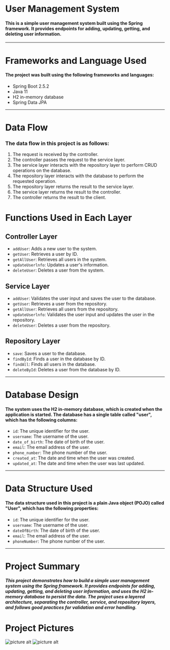 
# User Management System
#### This is a simple user management system built using the Spring framework. It provides endpoints for adding, updating, getting, and deleting user information.
--------------------

# Frameworks and Language Used
#### The project was built using the following frameworks and languages:

- Spring Boot 2.5.2
- Java 11
- H2 in-memory database
- Spring Data JPA
---------------------------

# Data Flow
### The data flow in this project is as follows:

1. The request is received by the controller.
2. The controller passes the request to the service layer.
3. The service layer interacts with the repository layer to perform CRUD operations on the database.
4. The repository layer interacts with the database to perform the requested operation.
5. The repository layer returns the result to the service layer.
6. The service layer returns the result to the controller.
7. The controller returns the result to the client.

# Functions Used in Each Layer
## Controller Layer
- `addUser`: Adds a new user to the system.
- `getUser`: Retrieves a user by ID.
- `getAllUser`: Retrieves all users in the system.
- `updateUserlnfo`: Updates a user's information.
- `deleteUser`: Deletes a user from the system.

## Service Layer
- `addUser`: Validates the user input and saves the user to the database.
- `getUser`: Retrieves a user from the repository.
- `getAllUser`: Retrieves all users from the repository.
- `updateUserlnfo`: Validates the user input and updates the user in the repository.
- `deleteUser`: Deletes a user from the repository.

## Repository Layer
- `save`: Saves a user to the database.
- `findById`: Finds a user in the database by ID.
- `findAll`: Finds all users in the database.
- `deleteById`: Deletes a user from the database by ID.
-----------------------


# Database Design
#### The system uses the H2 in-memory database, which is created when the application is started. The database has a single table called "user", which has the following columns:

- `id`: The unique identifier for the user.
- `username`: The username of the user.
- `date_of_birth`: The date of birth of the user.
- `email`: The email address of the user.
- `phone_number`: The phone number of the user.
- `created_at`: The date and time when the user was created.
- `updated_at`: The date and time when the user was last updated.
---------------------

# Data Structure Used
#### The data structure used in this project is a plain Java object (POJO) called "User", which has the following properties:

- `id`: The unique identifier for the user.
- `username`: The username of the user.
- `dateOfBirth`: The date of birth of the user.
- `email`: The email address of the user.
- `phoneNumber`: The phone number of the user.
-------------

# Project Summary
##### This project demonstrates how to build a simple user management system using the Spring framework. It provides endpoints for adding, updating, getting, and deleting user information, and uses the H2 in-memory database to persist the data. The project uses a layered architecture, separating the controller, service, and repository layers, and follows good practices for validation and error handling.

# Project Pictures
![picture alt](https://uploadnow.io/f/1jYjzL6/200x150)
![picture alt](https://uploadnow.io/f/YxnSl38/200x150)

